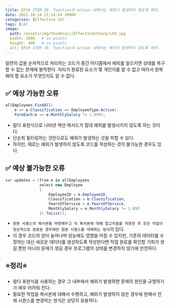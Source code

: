 ```yaml
---
title: EFC# ITEM 39. function과 action 내에서는 예외가 발생하지 않도록 하라.
date: 2022-10-14 21:14:24 +0900
categories: [Effective C#]
tags: [c#]
image:
  path: /assets/img/thumbnail/EffectiveCSharp/ch4.jpg
  width: 1000   # in pixels
  height: 400   # in pixels
  alt: EFC# ITEM 39. function과 action 내에서는 예외가 발생하지 않도록 하라.
---
```


일련의 값을 순차적으로 처리하는 코드가 중간 어디쯤에서 예외를 일으키면 상태를 복구할 수 없는 문제에 봉착한다. 처리가 완료된 요소가 몇 개인지를 알 수 없고 따라서 원복해야 할 요소가 무엇인지도 알 수 없다.

## ✅ 예상 가능한 오류
```csharp
allEmployees.FindAll(
    e => e.Classification == EmployeeType.Active).
    ForeEach(e => e.MonthlySalary *= 1.05M);
```
- 람다 표현식으로 나타낸 액션 메서드가 절대 예외를 발생시키지 않도록 하는 것이다.
- 단순희 필터링하는 것만으로도 예외가 발생하는 것을 피할 수 있다.
- 하지만, 때로는 예외가 발생하지 않도록 코드를 작성하는 것이 불가능한 경우도 있다.


## ✅ 예상 불가능한 오류
```csharp
var updates = (from e in allEmployees
               select new Employee
               {
                   EmployeeID = e.EmployeeID,
                   Classification = e.Classification,
                   YearsOfService = e.YearsOfService,
                   MonthlySalary = e.MonthlySalary *= 1.05M
               }).ToList();
```
- `원본 시퀀스의 복사본을 마련해두고 이 복사본에 대해 알고리즘을 적용한 후 모든 작업이 정상적으로 완료된 경우에만 원본 시퀀스를 대체하는 방식`이 있다.
- 이 경우 코드의 양이 늘어나며 성능에도 영향을 미칠 수 있지만, 기존의 데이터를 수정하는 대신 새로운 데이터를 생성하도록 작성한다면 작업 완료를 확인할 기회가 생길 뿐만 아니라 문제가 생길 경우 프로그램의 상태를 변경하지 않기에 안전하다.


## ⭐정리⭐
- 람다 표현식을 사용하는 경우 그 내부에서 예외가 발생하면 문제의 원인을 규명하기가 매우 어려워 진다.
- 필요한 작업을 복사본에 대해서 수행하고, 예외가 발생하지 않은 경우에 한해서 전체 시퀀스를 변경하는 방식은 상당히 유용하다.

